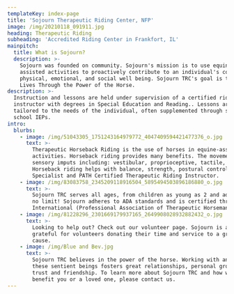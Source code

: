 ```yaml
---
templateKey: index-page
title: 'Sojourn Therapeutic Riding Center, NFP'
image: /img/20210118_091911.jpg
heading: Therapeutic Riding
subheading: 'Accredited Riding Center in Frankfort, IL'
mainpitch:
  title: What is Sojourn?
  description: >-
    Sojourn was founded on community. Sojourn's mission is to use equine
    assisted activities to proactively contribute to an individual's cognitive,
    physical, emotional, and social well being. Sojourn TRC's goal is to Enhance
    Lives Through the Power of the Horse.
description: >-
  Instruction and lessons are held under supervision of a certified riding
  instructor with degrees in Special Education and Reading.. Lessons are
  tailored to the needs of the individual, often supplemented through student's
  school IEPs.
intro:
  blurbs:
    - image: /img/51043305_1751243164979772_4047409594421477376_o.jpg
      text: >-
        Therapeutic Horseback Riding is the use of horses in equine-assisted
        activities. Horseback riding provides many benefits. The movement of the horse activates a variety of
        sensory imputs including: vestibular, proprioceptive, tactile, visual, auditory, and olfactory!
        Horseback riding helps with balance, strength, postural control, speech/communication and cognition. The Therapeutic Horseback Riding program is supervised by an Illinois State Board Learning Behavior
        Specialist and PATH Certified Therapeutic Riding Instructor.
    - image: /img/83083758_2345209118916504_5895494503896186880_o.jpg
      text: >-
        Sojourn TRC serves all ages, from children as young as 2 and adults to
        no limit! Sojourn adheres to ADA standards and is certified through PATH
        International (Professional Association of Therapeutic Horsemanship).
    - image: /img/81228296_2301669179937165_2649908028932882432_o.jpg
      text: >-
        Looking to help out? Check out our volunteer page. Sojourn is always
        grateful for volunteers donating their time and service to a great
        cause.
    - image: /img/Blue and Bev.jpg
      text: >-
        Sojourn TRC believes in the power of the horse. Working with and around
        these sentient beings fosters great relationships, personal growth,
        trust and friendship. To learn more about Sojourn TRC and how we might
        benefit you or a loved one, please contact us.
---
```

